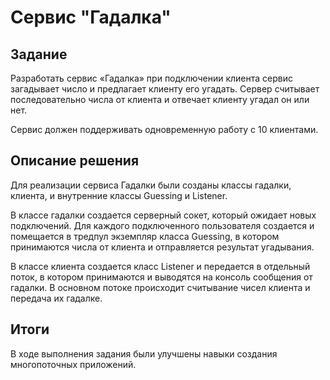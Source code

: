 # Сервис "Гадалка"

## Задание

Разработать сервис «Гадалка» при подключении клиента сервис загадывает число и предлагает клиенту его угадать. Сервер считывает последовательно числа от клиента и отвечает клиенту угадал он или нет.

Сервис должен поддерживать одновременную работу с 10 клиентами.

## Описание решения

Для реализации сервиса Гадалки были созданы классы гадалки, клиента, и внутренние классы Guessing и Listener.

В классе гадалки создается серверный сокет, который ожидает новых подключений. Для каждого подключенного пользователя создается и помещается в тредпул экземпляр класса Guessing, в котором принимаются числа от клиента и отправляется результат угадывания.

В классе клиента создается класс Listener и передается в отдельный поток, в котором принимаются и выводятся на консоль сообщения от гадалки. В основном потоке происходит считывание чисел клиента и передача их гадалке.

## Итоги

В ходе выполнения задания были улучшены навыки создания многопоточных приложений.